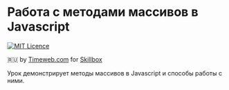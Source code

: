 # Работа с методами массивов в Javascript
[![MIT Licence](https://badges.frapsoft.com/os/mit/mit.svg?v=103)](https://opensource.org/licenses/mit-license.php)

:ru: by [Timeweb.com](https://timeweb.com/ru/) for [Skillbox](https://skillbox.ru/)

Урок демонстрирует методы массивов в Javascript и способы работы с ними.
